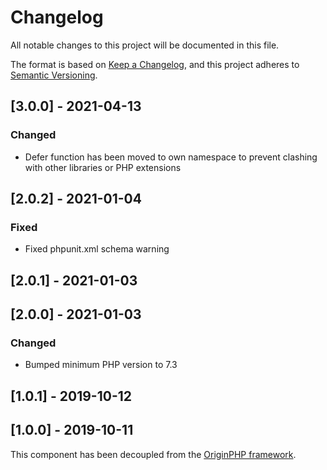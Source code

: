 # Changelog

All notable changes to this project will be documented in this file.

The format is based on [Keep a Changelog](https://keepachangelog.com/en/1.0.0/),
and this project adheres to [Semantic Versioning](https://semver.org/spec/v2.0.0.html).

## [3.0.0] - 2021-04-13

### Changed

- Defer function has been moved to own namespace to prevent clashing with other libraries or PHP extensions

## [2.0.2] - 2021-01-04

### Fixed

- Fixed phpunit.xml schema warning

## [2.0.1] - 2021-01-03

## [2.0.0] - 2021-01-03

### Changed

- Bumped minimum PHP version to 7.3

## [1.0.1] - 2019-10-12

## [1.0.0] - 2019-10-11

This component has been decoupled from the [OriginPHP framework](https://www.originphp.com/).
